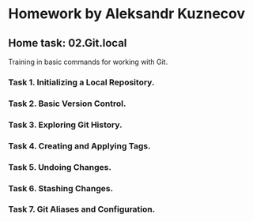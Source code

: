 # Homework by Aleksandr Kuznecov
## Home task: 02.Git.local
Training in basic commands for working with Git.

### Task 1. Initializing a Local Repository.
### Task 2. Basic Version Control.
### Task 3. Exploring Git History.
### Task 4. Creating and Applying Tags.
### Task 5. Undoing Changes.
### Task 6. Stashing Changes.
### Task 7. Git Aliases and Configuration.
